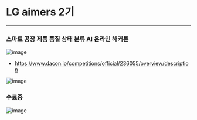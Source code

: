 # LG aimers 2기
---

### 스마트 공장 제품 품질 상태 분류 AI 온라인 해커톤
![image](https://github.com/user-attachments/assets/da0d04d1-27f5-465f-8e5c-82ac09ba6b21)

- https://www.dacon.io/competitions/official/236055/overview/description
  
![image](https://github.com/user-attachments/assets/95bee647-45d3-45fc-96d0-aca246a2d58f)

### 수료증
![image](https://github.com/user-attachments/assets/8b4eec99-70c3-4ad4-b490-0fda6aa5d1a8)
